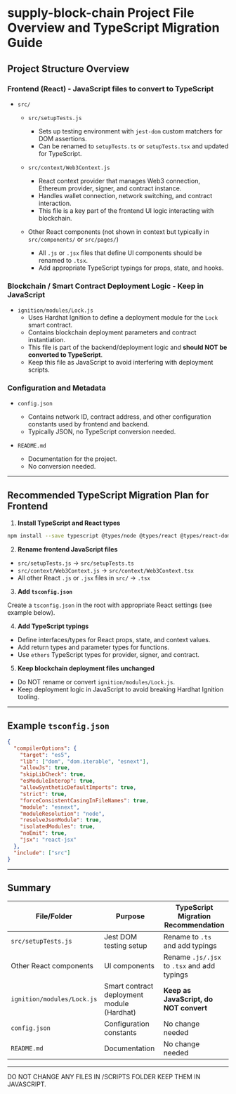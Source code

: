 # supply-block-chain Project File Overview and TypeScript Migration Guide

## Project Structure Overview

### Frontend (React) - JavaScript files to convert to TypeScript

- `src/`
  - `src/setupTests.js`
    - Sets up testing environment with `jest-dom` custom matchers for DOM assertions.
    - Can be renamed to `setupTests.ts` or `setupTests.tsx` and updated for TypeScript.
  
  - `src/context/Web3Context.js`
    - React context provider that manages Web3 connection, Ethereum provider, signer, and contract instance.
    - Handles wallet connection, network switching, and contract interaction.
    - This file is a key part of the frontend UI logic interacting with blockchain.

  - Other React components (not shown in context but typically in `src/components/` or `src/pages/`)
    - All `.js` or `.jsx` files that define UI components should be renamed to `.tsx`.
    - Add appropriate TypeScript typings for props, state, and hooks.

### Blockchain / Smart Contract Deployment Logic - Keep in JavaScript

- `ignition/modules/Lock.js`
  - Uses Hardhat Ignition to define a deployment module for the `Lock` smart contract.
  - Contains blockchain deployment parameters and contract instantiation.
  - This file is part of the backend/deployment logic and **should NOT be converted to TypeScript**.
  - Keep this file as JavaScript to avoid interfering with deployment scripts.

### Configuration and Metadata

- `config.json`
  - Contains network ID, contract address, and other configuration constants used by frontend and backend.
  - Typically JSON, no TypeScript conversion needed.

- `README.md`
  - Documentation for the project.
  - No conversion needed.

---

## Recommended TypeScript Migration Plan for Frontend

1. **Install TypeScript and React types**

```bash
npm install --save typescript @types/node @types/react @types/react-dom @types/jest
```

2. **Rename frontend JavaScript files**

- `src/setupTests.js` → `src/setupTests.ts`
- `src/context/Web3Context.js` → `src/context/Web3Context.tsx`
- All other React `.js` or `.jsx` files in `src/` → `.tsx`

3. **Add `tsconfig.json`**

Create a `tsconfig.json` in the root with appropriate React settings (see example below).

4. **Add TypeScript typings**

- Define interfaces/types for React props, state, and context values.
- Add return types and parameter types for functions.
- Use `ethers` TypeScript types for provider, signer, and contract.

5. **Keep blockchain deployment files unchanged**

- Do NOT rename or convert `ignition/modules/Lock.js`.
- Keep deployment logic in JavaScript to avoid breaking Hardhat Ignition tooling.

---

## Example `tsconfig.json`

```json
{
  "compilerOptions": {
    "target": "es5",
    "lib": ["dom", "dom.iterable", "esnext"],
    "allowJs": true,
    "skipLibCheck": true,
    "esModuleInterop": true,
    "allowSyntheticDefaultImports": true,
    "strict": true,
    "forceConsistentCasingInFileNames": true,
    "module": "esnext",
    "moduleResolution": "node",
    "resolveJsonModule": true,
    "isolatedModules": true,
    "noEmit": true,
    "jsx": "react-jsx"
  },
  "include": ["src"]
}
```

---

## Summary

| File/Folder                 | Purpose                                         | TypeScript Migration Recommendation          |
|----------------------------|------------------------------------------------|----------------------------------------------|
| `src/setupTests.js`         | Jest DOM testing setup                          | Rename to `.ts` and add typings              |            |
| Other React components      | UI components                                  | Rename `.js/.jsx` to `.tsx` and add typings  |
| `ignition/modules/Lock.js`  | Smart contract deployment module (Hardhat)    | **Keep as JavaScript, do NOT convert**        |
| `config.json`               | Configuration constants                         | No change needed                              |
| `README.md`                 | Documentation                                  | No change needed                              |

---

DO NOT CHANGE ANY FILES IN /SCRIPTS FOLDER KEEP THEM IN JAVASCRIPT.